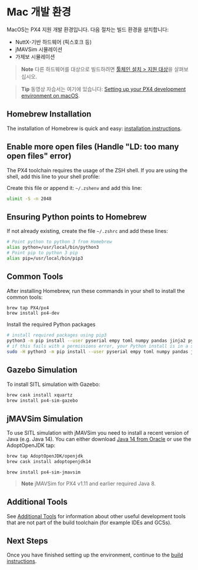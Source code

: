 # Mac 개발 환경

MacOS는 PX4 지원 개발 환경입니다. 다음 절차는 빌드 환경을 설치합니다:

* NuttX-기반 하드웨어 (픽스호크 등)
* jMAVSim 시뮬레이션
* 가제보 시뮬레이션

> **Note** 다른 하드웨어를 대상으로 빌드하려면 [툴체인 설치 > 지원 대상](../setup/dev_env.md#supported-targets)을 살펴보십시오. 

<span></span>

> **Tip** 동영상 자습서는 여기에 있습니다: [Setting up your PX4 development environment on macOS](https://youtu.be/tMbMGiMs1cQ).

## Homebrew Installation

The installation of Homebrew is quick and easy: [installation instructions](https://brew.sh).

## Enable more open files (Handle "LD: too many open files" error)

The PX4 toolchain requires the usage of the ZSH shell. If you are using the shell, add this line to your shell profile:

Create this file or append it: `~/.zshenv` and add this line:

```sh
ulimit -S -n 2048
```

## Ensuring Python points to Homebrew

If not already existing, create the file `~/.zshrc` and add these lines:

```sh
# Point python to python 3 from Homebrew
alias python=/usr/local/bin/python3
# Point pip to python 3 pip
alias pip=/usr/local/bin/pip3
```

## Common Tools

After installing Homebrew, run these commands in your shell to install the common tools:

```sh
brew tap PX4/px4
brew install px4-dev
```

Install the required Python packages

```sh
# install required packages using pip3
python3 -m pip install --user pyserial empy toml numpy pandas jinja2 pyyaml pyros-genmsg packaging
# if this fails with a permissions error, your Python install is in a system path - use this command instead:
sudo -H python3 -m pip install --user pyserial empy toml numpy pandas jinja2 pyyaml pyros-genmsg packaging
```

## Gazebo Simulation

To install SITL simulation with Gazebo:

```sh
brew cask install xquartz
brew install px4-sim-gazebo
```

## jMAVSim Simulation

To use SITL simulation with jMAVSim you need to install a recent version of Java (e.g. Java 14). You can either download [Java 14 from Oracle](https://www.oracle.com/java/technologies/javase-jdk14-downloads.html) or use the AdoptOpenJDK tap:

```sh
brew tap AdoptOpenJDK/openjdk
brew cask install adoptopenjdk14
```

```sh
brew install px4-sim-jmavsim
```

> **Note** jMAVSim for PX4 v1.11 and earlier required Java 8.

## Additional Tools

See [Additional Tools](../setup/generic_dev_tools.md) for information about other useful development tools that are not part of the build toolchain (for example IDEs and GCSs).

## Next Steps

Once you have finished setting up the environment, continue to the [build instructions](../setup/building_px4.md).